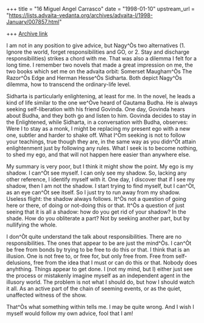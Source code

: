 +++
title = "16 Miguel Angel Carrasco"
date = "1998-01-10"
upstream_url = "https://lists.advaita-vedanta.org/archives/advaita-l/1998-January/007857.html"

+++
[Archive link](https://lists.advaita-vedanta.org/archives/advaita-l/1998-January/007857.html)

I am not in any position to give advice, but Nagy^Òs two alternatives (1.
Ignore the world, forget responsibilities and GO, or 2. Stay and discharge
responsibilities) strikes a chord with me. That was also a dilemma I felt
for a long time. I remember two novels that made a great impression on me,
the two books which set me on the advaita orbit: Somerset Maugham^Òs The
Razor^Òs Edge and Herman Hesse^Òs Sidharta. Both depict Nagy^Òs dilemma, how
to transcend the ordinary-life level.

Sidharta is particularly enlightening, at least for me. In the novel, he
leads a kind of life similar to the one we^Òve heard of Gautama Budha. He is
always seeking self-liberation with his friend Govinda. One day, Govinda
hears about Budha, and they both go and listen to him. Govinda decides to
stay in the Enlightened,  while Sidharta, in a conversation with Budha,
observes: Were I to stay as a monk, I might be replacing my present ego
with a new one, subtler and harder to shake off. What I^Òm seeking is not to
follow your teachings, true though they are, in the same way as you didn^Òt
attain enlightenment just by following any rules. What I seek is to become
nothing, to shed my ego, and that will not happen here easier than anywhere
else.

My summary is very poor, but I think it might show the point. My ego is my
shadow. I can^Òt see myself. I can only see my shadow. So, lacking any other
reference, I identify myself with it. One day, I discover that if I see my
shadow, then I am not the shadow. I start trying to find myself, but I
can^Òt, as an eye can^Òt see itself. So I just try to run away from my
shadow. Useless flight: the shadow always follows. It^Òs not a question of
going here or there, of doing or not-doing this or that. It^Òs a question of
just seeing that it is all a shadow: how do you get rid of your shadow? In
the shade. How do you obliterate a part? Not by seeking another part, but
by nullifying the whole.

I don^Òt quite understand the talk about responsibilities. There are no
responsibilities. The ones that appear to be are just the mind^Òs. I can^Òt
be free from bonds by trying to be free to do this or that. I think that is
an illusion. One is not free to, or free for, but only free from. Free from
self-delusions, free from the idea that I must or can do this or that.
Nobody does anyhthing. Things appear to get done. I (not my mind, but I)
either just see the process or mistakenly imagine myself as an independent
agent in the illusory world. The problem is not what I should do, but how I
should watch it all. As an active part of the chain of seeming events, or
as the quiet, unaffected witness of the show.

That^Òs what something within tells me. I may be quite wrong.
And I wish I myself would follow my own advice, fool that I am!

